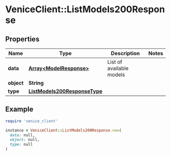 # VeniceClient::ListModels200Response

## Properties

| Name | Type | Description | Notes |
| ---- | ---- | ----------- | ----- |
| **data** | [**Array&lt;ModelResponse&gt;**](ModelResponse.md) | List of available models |  |
| **object** | **String** |  |  |
| **type** | [**ListModels200ResponseType**](ListModels200ResponseType.md) |  |  |

## Example

```ruby
require 'venice_client'

instance = VeniceClient::ListModels200Response.new(
  data: null,
  object: null,
  type: null
)
```

